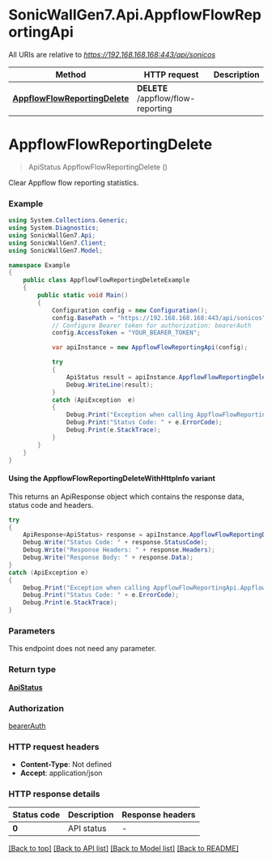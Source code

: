 # SonicWallGen7.Api.AppflowFlowReportingApi

All URIs are relative to *https://192.168.168.168:443/api/sonicos*

| Method | HTTP request | Description |
|--------|--------------|-------------|
| [**AppflowFlowReportingDelete**](AppflowFlowReportingApi.md#appflowflowreportingdelete) | **DELETE** /appflow/flow-reporting |  |

<a id="appflowflowreportingdelete"></a>
# **AppflowFlowReportingDelete**
> ApiStatus AppflowFlowReportingDelete ()



Clear Appflow flow reporting statistics.

### Example
```csharp
using System.Collections.Generic;
using System.Diagnostics;
using SonicWallGen7.Api;
using SonicWallGen7.Client;
using SonicWallGen7.Model;

namespace Example
{
    public class AppflowFlowReportingDeleteExample
    {
        public static void Main()
        {
            Configuration config = new Configuration();
            config.BasePath = "https://192.168.168.168:443/api/sonicos";
            // Configure Bearer token for authorization: bearerAuth
            config.AccessToken = "YOUR_BEARER_TOKEN";

            var apiInstance = new AppflowFlowReportingApi(config);

            try
            {
                ApiStatus result = apiInstance.AppflowFlowReportingDelete();
                Debug.WriteLine(result);
            }
            catch (ApiException  e)
            {
                Debug.Print("Exception when calling AppflowFlowReportingApi.AppflowFlowReportingDelete: " + e.Message);
                Debug.Print("Status Code: " + e.ErrorCode);
                Debug.Print(e.StackTrace);
            }
        }
    }
}
```

#### Using the AppflowFlowReportingDeleteWithHttpInfo variant
This returns an ApiResponse object which contains the response data, status code and headers.

```csharp
try
{
    ApiResponse<ApiStatus> response = apiInstance.AppflowFlowReportingDeleteWithHttpInfo();
    Debug.Write("Status Code: " + response.StatusCode);
    Debug.Write("Response Headers: " + response.Headers);
    Debug.Write("Response Body: " + response.Data);
}
catch (ApiException e)
{
    Debug.Print("Exception when calling AppflowFlowReportingApi.AppflowFlowReportingDeleteWithHttpInfo: " + e.Message);
    Debug.Print("Status Code: " + e.ErrorCode);
    Debug.Print(e.StackTrace);
}
```

### Parameters
This endpoint does not need any parameter.
### Return type

[**ApiStatus**](ApiStatus.md)

### Authorization

[bearerAuth](../README.md#bearerAuth)

### HTTP request headers

 - **Content-Type**: Not defined
 - **Accept**: application/json


### HTTP response details
| Status code | Description | Response headers |
|-------------|-------------|------------------|
| **0** | API status |  -  |

[[Back to top]](#) [[Back to API list]](../README.md#documentation-for-api-endpoints) [[Back to Model list]](../README.md#documentation-for-models) [[Back to README]](../README.md)

